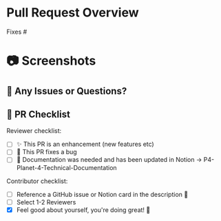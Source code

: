 # Pull Request Overview
<!-- Write a brief overview for the PR, and what was addressed. Use "Fixes #xx" if it fixes issue #xx -->
Fixes #

# 📷 Screenshots
<!-- 🎥 Show off your work if you want! -->
<!-- 😀 No worries if this doesn't apply though.  -->

## 🤨 Any Issues or Questions?
<!-- Use this area to document any specific questions or areas of concern for the Reviewers -->

## 🏁 PR Checklist

<!-- Get your PR across the finish line with these tips! -->
<!-- 🎨 Fun tip: add emoji to your git commits with https://gitmoji.carloscuesta.me/ -->

Reviewer checklist:
- [ ] ✨ This PR is an enhancement (new features etc)
- [ ] 🐛 This PR fixes a bug
- [ ] 📝 Documentation was needed and has been updated in Notion -> P4-Planet-4-Technical-Documentation   

Contributor checklist:
- [ ] Reference a GitHub issue or Notion card in the description 💯
- [ ] Select 1-2 Reviewers
- [x] Feel good about yourself, you're doing great! 🥳
